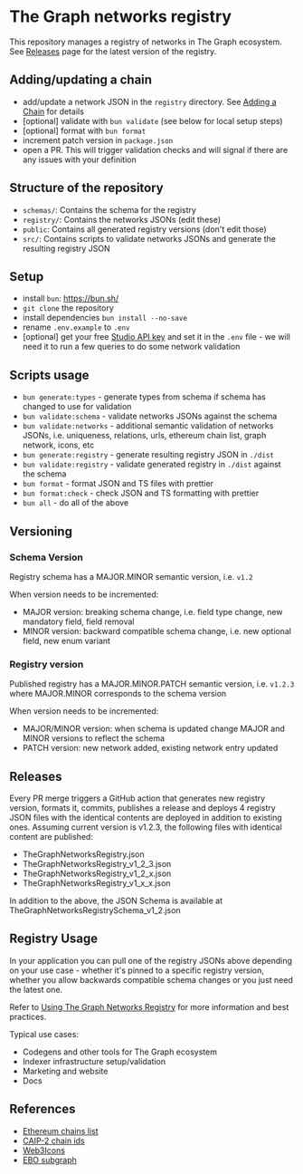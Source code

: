 # The Graph networks registry

This repository manages a registry of networks in The Graph ecosystem. See [Releases](https://github.com/pinax-network/supported-networks/releases) page for the latest version of the registry.

## Adding/updating a chain

- add/update a network JSON in the `registry` directory. See [Adding a Chain](./docs/adding-a-chain.md) for details
- [optional] validate with `bun validate` (see below for local setup steps)
- [optional] format with `bun format`
- increment patch version in `package.json`
- open a PR. This will trigger validation checks and will signal if there are any issues with your definition

## Structure of the repository

- `schemas/`: Contains the schema for the registry
- `registry/`: Contains the networks JSONs (edit these)
- `public`: Contains all generated registry versions (don't edit those)
- `src/`: Contains scripts to validate networks JSONs and generate the resulting registry JSON

## Setup

- install `bun`: https://bun.sh/
- `git clone` the repository
- install dependencies `bun install --no-save`
- rename `.env.example` to `.env`
- [optional] get your free [Studio API key](https://thegraph.com/studio/apikeys/) and set it in the `.env` file - we will need it to run a few queries to do some network validation

## Scripts usage

- `bun generate:types` - generate types from schema if schema has changed to use for validation
- `bun validate:schema` - validate networks JSONs against the schema
- `bun validate:networks` - additional semantic validation of networks JSONs, i.e. uniqueness, relations, urls, ethereum chain list, graph network, icons, etc
- `bun generate:registry` - generate resulting registry JSON in `./dist`
- `bun validate:registry` - validate generated registry in `./dist` against the schema
- `bun format` - format JSON and TS files with prettier
- `bun format:check` - check JSON and TS formatting with prettier
- `bun all` - do all of the above

## Versioning

### Schema Version

Registry schema has a MAJOR.MINOR semantic version, i.e. `v1.2`

When version needs to be incremented:

- MAJOR version: breaking schema change, i.e. field type change, new mandatory field, field removal
- MINOR version: backward compatible schema change, i.e. new optional field, new enum variant

### Registry version

Published registry has a MAJOR.MINOR.PATCH semantic version, i.e. `v1.2.3` where MAJOR.MINOR corresponds to the schema version

When version needs to be incremented:

- MAJOR/MINOR version: when schema is updated change MAJOR and MINOR versions to reflect the schema
- PATCH version: new network added, existing network entry updated

## Releases

Every PR merge triggers a GitHub action that generates new registry version, formats it, commits, publishes a release and deploys
4 registry JSON files with the identical contents are deployed in addition to existing ones.
Assuming current version is v1.2.3, the following files with identical content are published:

- TheGraphNetworksRegistry.json
- TheGraphNetworksRegistry_v1_2_3.json
- TheGraphNetworksRegistry_v1_2_x.json
- TheGraphNetworksRegistry_v1_x_x.json

In addition to the above, the JSON Schema is available at TheGraphNetworksRegistrySchema_v1_2.json

## Registry Usage

In your application you can pull one of the registry JSONs above depending on your use case - whether it's pinned to a specific registry version, whether you allow backwards compatible schema changes or you just need the latest one.

Refer to [Using The Graph Networks Registry](./docs/using-the-registry.md) for more information and best practices.

Typical use cases:

- Codegens and other tools for The Graph ecosystem
- Indexer infrastructure setup/validation
- Marketing and website
- Docs

## References

- [Ethereum chains list](https://github.com/ethereum-lists/chains)
- [CAIP-2 chain ids](https://chainagnostic.org/CAIPs/caip-2)
- [Web3Icons](https://github.com/0xa3k5/web3icons/tree/main/raw-svgs/networks/branded)
- [EBO subgraph](https://thegraph.com/explorer/subgraphs/4KFYqUWRTZQ9gn7GPHC6YQ2q15chJfVrX43ezYcwkgxB)
